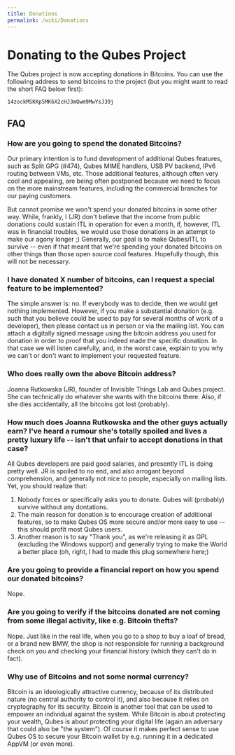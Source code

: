 ```yaml
---
title: Donations
permalink: /wiki/Donations
---
```


Donating to the Qubes Project
=============================

The Qubes project is now accepting donations in Bitcoins. You can use the following address to send bitcoins to the project (but you might want to read the short FAQ below first):

``` {.wiki}
14zockMSKKp5MK6X2cHJ3mQwm9MwYsJ39j
```

FAQ
---

### How are you going to spend the donated Bitcoins?

Our primary intention is to fund development of additional Qubes features, such as Split GPG (\#474), Qubes MIME handlers, USB PV backend, IPv6 routing between VMs, etc. Those additional features, although often very cool and appealing, are being often postponed because we need to focus on the more mainstream features, including the commercial branches for our paying customers.

But cannot promise we won't spend your donated bitcoins in some other way. While, frankly, I (JR) don't believe that the income from public donations could sustain ITL in operation for even a month, if, however, ITL was in financial troubles, we would use those donations in an attempt to make our agony longer ;) Generally, our goal is to make Qubes/ITL to survive -- even if that meant that we're spending your donated bitcoins on other things than those open source cool features. Hopefully though, this will not be necessary.

### I have donated X number of bitcoins, can I request a special feature to be implemented?

The simple answer is: no. If everybody was to decide, then we would get nothing implemented. However, if you make a substantial donation (e.g. such that you believe could be used to pay for several months of work of a developer), then please contact us in person or via the mailing list. You can attach a digitally signed message using the bitcoin address you used for donation in order to proof that you indeed made the specific donation. In that case we will listen carefully, and, in the worst case, explain to you why we can't or don't want to implement your requested feature.

### Who does really own the above Bitcoin address?

Joanna Rutkowska (JR), founder of Invisible Things Lab and Qubes project. She can technically do whatever she wants with the bitcoins there. Also, if she dies accidentally, all the bitcoins got lost (probably).

### How much does Joanna Rutkowska and the other guys actually earn? I've heard a rumour she's totally spoiled and lives a pretty luxury life -- isn't that unfair to accept donations in that case?

All Qubes developers are paid good salaries, and presently ITL is doing pretty well. JR is spoiled to no end, and also arrogant beyond comprehension, and generally not nice to people, especially on mailing lists. Yet, you should realize that:

1.  Nobody forces or specifically asks you to donate. Qubes will (probably) survive without any dontations.
2.  The main reason for donation is to encourage creation of additional features, so to make Qubes OS more secure and/or more easy to use -- this should profit most Qubes users.
3.  Another reason is to say "Thank you", as we're releasing it as GPL (excluding the Windows support) and generally trying to make the World a better place (oh, right, I had to made this plug somewhere here;)

### Are you going to provide a financial report on how you spend our donated bitcoins?

Nope.

### Are you going to verify if the bitcoins donated are not coming from some illegal activity, like e.g. Bitcoin thefts?

Nope. Just like in the real life, when you go to a shop to buy a loaf of bread, or a brand new BMW, the shop is not responsible for running a background check on you and checking your financial history (which they can't do in fact).

### Why use of Bitcoins and not some normal currency?

Bitcoin is an ideologically attractive currency, because of its distributed nature (no central authority to control it), and also because it relies on cryptography for its security. Bitcoin is another tool that can be used to empower an individual against the system. While Bitcoin is about protecting your wealth, Qubes is about protecting your digital life (again an adversary that could also be "the system"). Of course it makes perfect sense to use Qubes OS to secure your Bitcoin wallet by e.g. running it in a dedicated AppVM (or even more).
